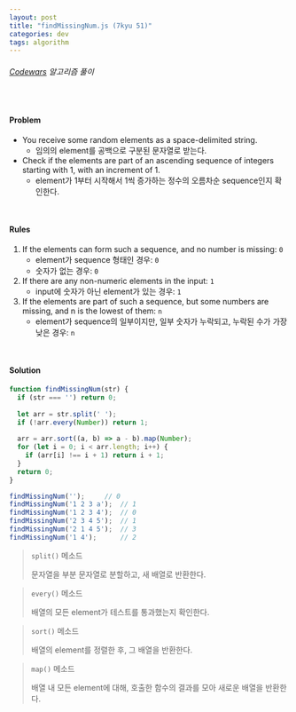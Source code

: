 ```yaml
---
layout: post
title: "findMissingNum.js (7kyu 51)"
categories: dev
tags: algorithm
---
```


###### [Codewars](https://www.codewars.com) 알고리즘 풀이

<br>

#### Problem

- You receive some random elements as a space-delimited string.
  - 임의의 element를 공백으로 구분된 문자열로 받는다.
- Check if the elements are part of an ascending sequence of integers starting with 1, with an increment of 1.
  - element가 1부터 시작해서 1씩 증가하는 정수의 오름차순 sequence인지 확인한다.

<br>

#### Rules

1. If the elements can form such a sequence, and no number is missing: `0`
   - element가 sequence 형태인 경우: `0`
   - 숫자가 없는 경우: `0`
2. If there are any non-numeric elements in the input: `1`
   - input에 숫자가 아닌 element가 있는 경우: `1`
3. If the elements are part of such a sequence, but some numbers are missing, and n is the lowest of them: `n`
   - element가 sequence의 일부이지만, 일부 숫자가 누락되고, 누락된 수가 가장 낮은 경우: `n`

<br>

#### Solution

```js
function findMissingNum(str) {
  if (str === '') return 0;
  
  let arr = str.split(' ');
  if (!arr.every(Number)) return 1;
  
  arr = arr.sort((a, b) => a - b).map(Number);
  for (let i = 0; i < arr.length; i++) {
    if (arr[i] !== i + 1) return i + 1;
  }
  return 0;
}

findMissingNum('');		// 0
findMissingNum('1 2 3 a');	// 1
findMissingNum('1 2 3 4');	// 0
findMissingNum('2 3 4 5');	// 1
findMissingNum('2 1 4 5');	// 3
findMissingNum('1 4');		// 2
```

> `split()` 메소드
>
> 문자열을 부분 문자열로 분할하고, 새 배열로 반환한다.

> `every()` 메소드
>
> 배열의 모든 element가 테스트를 통과했는지 확인한다.

> `sort()` 메소드
>
> 배열의 element를 정렬한 후, 그 배열을 반환한다.

> `map()` 메소드
>
> 배열 내 모든 element에 대해, 호출한 함수의 결과를 모아 새로운 배열을 반환한다.

<br>